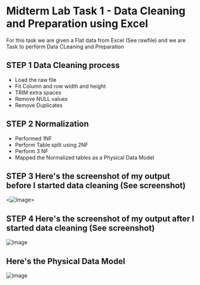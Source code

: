 
# Midterm Lab Task 1 - Data Cleaning and Preparation using Excel
For this task we are given a Flat data from Excel (See rawfile) and we are Task to perform Data CLeaning and Preparation 
## STEP 1 Data Cleaning process
- Load the raw file
- Fit Column and row width and height
- TRIM extra spaces
- Remove NULL values
- Remove Duplicates
## STEP 2 Normalization 
- Performed 1NF
- Perform Table split using 2NF
- Perform 3 NF
- Mapped the Normalized tables as a Physical Data Model
## STEP 3 Here's the screenshot of my output before I started data cleaning (See screenshot) 

<![Image](https://github.com/user-attachments/assets/24b436f1-9a29-4cfe-8327-9878286379ad)>


## STEP 4 Here's the screenshot of my output after I started data cleaning (See screenshot)
![Image](https://github.com/user-attachments/assets/87b7b40a-48d8-48a8-9d96-1e9381aef6d8)
## Here's the Physical Data Model
![Image](https://github.com/user-attachments/assets/b2cad954-3703-41b7-8c37-c99bf6755d92)

